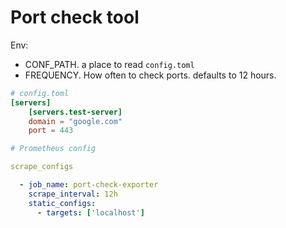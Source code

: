 # Port check tool

Env: 
 - CONF_PATH. a place to read `config.toml`
 - FREQUENCY. How often to check ports. defaults to 12 hours.

```toml
# config.toml
[servers]
    [servers.test-server]
    domain = "google.com"
    port = 443
```


```yml
# Prometheus config

scrape_configs

  - job_name: port-check-exporter
    scrape_interval: 12h
    static_configs:
      - targets: ['localhost']

```

